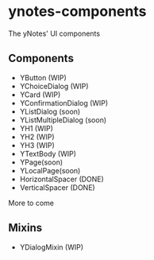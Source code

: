 # ynotes-components

The yNotes' UI components

## Components

- YButton (WIP)
- YChoiceDialog (WIP)
- YCard (WIP)
- YConfirmationDialog (WIP)
- YListDialog (soon)
- YListMultipleDialog (soon)
- YH1 (WIP)
- YH2 (WIP)
- YH3 (WIP)
- YTextBody (WIP)
- YPage(soon)
- YLocalPage(soon)
- HorizontalSpacer (DONE)
- VerticalSpacer (DONE)

More to come

## Mixins

- YDialogMixin (WIP)